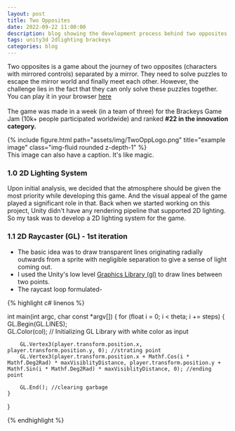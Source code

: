 ```yaml
---
layout: post
title: Two Opposites
date: 2022-09-22 11:00:00
description: blog showing the development process behind two opposites
tags: unity3d 2dlighting brackeys
categories: blog
---
```


Two opposites is a game about the journey of two opposites (characters with mirrored controls) separated by a mirror. They need to solve puzzles to escape the mirror world and finally meet each other. However, the challenge lies in the fact that they can only solve these puzzles together. You can play it in your browser [here](https://makra.itch.io/two-opposites) <br><br>
The game was made in a week (in a team of three) for the Brackeys Game Jam (10k+ people participated worldwide) and ranked **#22 in the innovation category.** <br>

<div class="row">
    <div class="col-sm mt-3 mt-md-0">
        {% include figure.html path="assets/img/TwoOppLogo.png" title="example image" class="img-fluid rounded z-depth-1" %}
    </div>
</div>
<div class="caption">
    This image can also have a caption. It's like magic.
</div>

### 1.0 2D Lighting System
Upon initial analysis, we decided that the atmosphere should be given the most priority while developing this game. And the visual appeal of the game played a significant role in that. Back when we started working on this project, Unity didn't have any rendering pipeline that supported 2D lighting. So my task was to develop a 2D lighting system for the game.

### 1.1 2D Raycaster (GL) - 1st iteration
* The basic idea was to draw transparent lines originating radially outwards from a sprite with negligible separation to give a sense of light coming out.
* I used the Unity's low level [Graphics Library (gl)](https://docs.unity3d.com/ScriptReference/GL.html) to draw lines between two points.
* The raycast loop formulated- <br>

{% highlight c# linenos %}

int main(int argc, char const \*argv[])
{
    for (float i = 0; i < theta; i += steps)
    {
        GL.Begin(GL.LINES);               
        GL.Color(col); // Initializing GL Library with white color as input

        GL.Vertex3(player.transform.position.x, player.transform.position.y, 0); //strating point
        GL.Vertex3(player.transform.position.x + Mathf.Cos(i * Mathf.Deg2Rad) * maxVisiblityDistance, player.transform.position.y + Mathf.Sin(i * Mathf.Deg2Rad) * maxVisiblityDistance, 0); //ending point

        GL.End(); //clearing garbage            
    }
}

{% endhighlight %}





